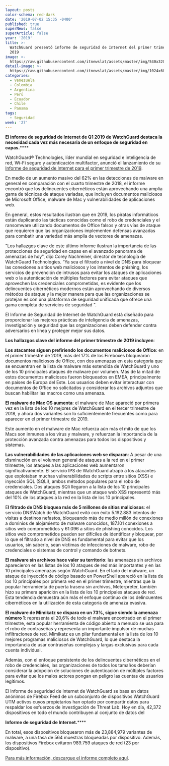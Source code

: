 ```yaml
---
layout: posts
color-schema: red-dark
date: '2019-07-02 15:35 -0400'
published: true
superNews: false
superArticle: false
year: '2019'
title: >-
  WatchGuard presentó informe de seguridad de Internet del primer trimestre 
  2019
image: >-
  https://raw.githubusercontent.com/itnewslat/assets/master/img/540x320/Hackers-p.jpg
detail-image: >-
  https://raw.githubusercontent.com/itnewslat/assets/master/img/1024x680/Hackers-g.jpg
categories:
  - Venezuela
  - Colombia
  - Argentina
  - Perú
  - Ecuador
  - Chile
  - Panama
tags:
  - Seguridad
week: '27'
---
```

**El informe de seguridad de Internet de Q1 2019 de WatchGuard destaca la necesidad cada vez más necesaria de un enfoque de seguridad en capas.******

WatchGuard® Technologies, líder mundial en seguridad e inteligencia de red, Wi-Fi seguro y autenticación multifactor, anunció el lanzamiento de su [Informe de seguridad de Internet para el primer trimestre de 2019](https://www.watchguard.com/wgrd-resource-center/security-report-q1-2019). 

En medio de un aumento masivo del 62% en las detecciones de malware en general en comparación con el cuarto trimestre de 2018, el informe encontró que los delincuentes cibernéticos están aprovechando una amplia gama de técnicas de ataque variadas, que incluyen documentos maliciosos de Microsoft Office, malware de Mac y vulnerabilidades de aplicaciones web. 

En general, estos resultados ilustran que en 2019, los piratas informáticos están duplicando las tácticas conocidas como el robo de credenciales y el ransomware utilizando documentos de Office falsos y otras vías de ataque que requieren que las organizaciones implementen defensas avanzadas para combatir una variedad más amplia de vectores de amenazas.

"Los hallazgos clave de este último informe ilustran la importancia de las protecciones de seguridad en capas en el avanzado panorama de amenazas de hoy", dijo Corey Nachreiner, director de tecnología de WatchGuard Technologies. “Ya sea el filtrado a nivel de DNS para bloquear las conexiones a sitios web maliciosos y los intentos de phishing, los servicios de prevención de intrusos para evitar los ataques de aplicaciones web o la autenticación de múltiples factores para evitar ataques que aprovechen las credenciales comprometidas, es evidente que los delincuentes cibernéticos modernos están aprovechando de diversos métodos de ataque y la mejor manera para que las organizaciones se protejan es con una plataforma de seguridad unificada que ofrece una gama completa de servicios de seguridad ".

 
El Informe de Seguridad de Internet de WatchGuard está diseñado para proporcionar las mejores prácticas de inteligencia de amenazas, investigación y seguridad que las organizaciones deben defender contra adversarios en línea y proteger mejor sus datos.

**Los hallazgos clave del informe del primer trimestre de 2019 incluyen**:

**Los atacantes siguen prefiriendo los documentos maliciosos de Office**: en el primer trimestre de 2019, más del 17% de los Fireboxes bloquearon documentos maliciosos de Office, con dos amenazas en esta categoría que se encuentran en la lista de malware más extendida de WatchGuard y uno de los 10 principales ataques de malware por volumen. 
Más de la mitad de estos documentos maliciosos fueron bloqueados en EMEA, principalmente en países de Europa del Este. Los usuarios deben evitar interactuar con documentos de Office no solicitados y considerar los archivos adjuntos que buscan habilitar las macros como una amenaza.

**El malware de Mac OS aumenta**: el malware de Mac apareció por primera vez en la lista de los 10 mejores de WatchGuard en el tercer trimestre de 2018, y ahora dos variantes son lo suficientemente frecuentes como para aparecer en el primer trimestre de 2019. 

Este aumento en el malware de Mac refuerza aún más el mito de que los Macs son inmunes a los virus y malware, y refuerzan la importancia de la protección avanzada contra amenazas para todos los dispositivos y sistemas.

**Las vulnerabilidades de las aplicaciones web se disparan**: A pesar de una disminución en el volumen general de ataques a la red en el primer trimestre, los ataques a las aplicaciones web aumentaron significativamente. El servicio IPS de WatchGuard atrapó a los atacantes que explotaban muchas vulnerabilidades de scripts entre sitios (XSS) e inyección SQL (SQLi), ambos métodos populares para el robo de credenciales. Dos ataques SQIi llegaron a la lista de los 10 principales ataques de WatchGuard, mientras que un ataque web XSS representó más del 10% de los ataques a la red en la lista de los 10 principales.
 
E**l filtrado de DNS bloquea más de 5 millones de sitios maliciosos**: el servicio DNSWatch de WatchGuard evitó con éxito 5.192.883 intentos de visitas a destinos nefastos, bloqueando más de medio millón de conexiones a dominios de alojamiento de malware conocidos, 187.101 conexiones a sitios web comprometidos y 61.096 a sitios de phishing conocidos. Los sitios web comprometidos pueden ser difíciles de identificar y bloquear, por lo que el filtrado a nivel de DNS es fundamental para evitar que los usuarios, sin saberlo, sean víctimas de infecciones de malware, robo de credenciales o sistemas de control y comando de botnets.

**El malware sin archivos hace valer su territorio**: las amenazas sin archivos aparecieron en las listas de los 10 ataques de red más importantes y en las 10 principales amenazas según WatchGuard. En el lado del malware, un ataque de inyección de código basado en PowerShell apareció en la lista de los 10 principales por primera vez en el primer trimestre, mientras que la popular herramienta de puerta trasera sin archivos, Meterpreter, también hizo su primera aparición en la lista de los 10 principales ataques de red. Esta tendencia demuestra aún más el enfoque continuo de los delincuentes cibernéticos en la utilización de esta categoría de amenaza evasiva.

**El malware de Mimikatz se dispara en un 73%, sigue siendo la amenaza número 1**: representa el 20,6% de todo el malware encontrado en el primer trimestre, esta popular herramienta de código abierto a menudo se usa para el robo de contraseñas y representa un importante impulsor de muchas infiltraciones de red. Mimikatz es un pilar fundamental en la lista de los 10 mejores programas maliciosos de WatchGuard, lo que destaca la importancia de usar contraseñas complejas y largas exclusivas para cada cuenta individual. 

Además, con el enfoque persistente de los delincuentes cibernéticos en el robo de credenciales, las organizaciones de todos los tamaños deberían considerar la adopción de soluciones de autenticación de múltiples factores para evitar que los malos actores pongan en peligro las cuentas de usuarios legítimos.

El Informe de seguridad de Internet de WatchGuard se basa en datos anónimos de Firebox Feed de un subconjunto de dispositivos WatchGuard UTM activos cuyos propietarios han optado por compartir datos para respaldar los esfuerzos de investigación de Threat Lab. Hoy en día, 42,372 dispositivos en todo el mundo contribuyen al conjunto de datos del

**Informe de seguridad de Internet.****** 

En total, esos dispositivos bloquearon más de 23,884,979 variantes de malware, a una tasa de 564 muestras bloqueadas por dispositivo. Además, los dispositivos Firebox evitaron 989.759 ataques de red (23 por dispositivo).

[Para más información, descargue el informe completo aquí](https://www.watchguard.com/wgrd-resource-center/security-report-q1-2019).